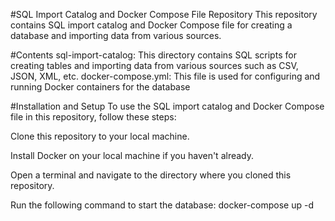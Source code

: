 #SQL Import Catalog and Docker Compose File Repository
This repository contains SQL import catalog and Docker Compose file for creating a database and importing data from various sources.

#Contents
sql-import-catalog: This directory contains SQL scripts for creating tables and importing data from various sources such as CSV, JSON, XML, etc.
docker-compose.yml: This file is used for configuring and running Docker containers for the database

#Installation and Setup
To use the SQL import catalog and Docker Compose file in this repository, follow these steps:

Clone this repository to your local machine.

Install Docker on your local machine if you haven't already.

Open a terminal and navigate to the directory where you cloned this repository.

Run the following command to start the database:
  docker-compose up -d
